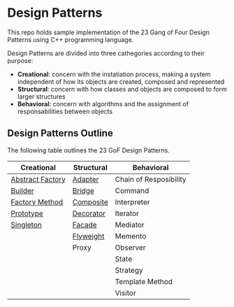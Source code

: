# Design Patterns

This repo holds sample implementation of the 23 Gang of Four Design Patterns using C++ programming language.

Design Patterns are divided into three cathegories according to their purpose:

* __Creational__: concern with the instatiation process, making a system independent of how its objects are created, composed and represented
* __Structural__: concern with how classes and objects are composed to form larger structures
* __Behavioral__: concern with algorithms and the assignment of responsabilities between objects

## Design Patterns Outline

The following table outlines the 23 GoF Design Patterns.

| Creational                                                                                                | Structural                                                                                  | Behavioral             |
| --------------------------------------------------------------------------------------------------------- | ------------------------------------------------------------------------------------------- | ---------------------- |
| [Abstract Factory](https://github.com/DocBrown85/design_patterns/tree/master/creational/abstract_factory) | [Adapter](https://github.com/DocBrown85/design_patterns/tree/master/structural/adapter)     | Chain of Resposibility |
| [Builder](https://github.com/DocBrown85/design_patterns/tree/master/creational/builder)                   | [Bridge](https://github.com/DocBrown85/design_patterns/tree/master/structural/bridge)       | Command                |
| [Factory Method](https://github.com/DocBrown85/design_patterns/tree/master/creational/factory_method)     | [Composite](https://github.com/DocBrown85/design_patterns/tree/master/structural/composite) | Interpreter            |
| [Prototype](https://github.com/DocBrown85/design_patterns/tree/master/creational/prototype)               | [Decorator](https://github.com/DocBrown85/design_patterns/tree/master/structural/decorator) | Iterator               |
| [Singleton](https://github.com/DocBrown85/design_patterns/tree/master/creational/singleton)               | [Facade](https://github.com/DocBrown85/design_patterns/tree/master/structural/facade)       | Mediator               |
|                                                                                                           | [Flyweight](https://github.com/DocBrown85/design_patterns/tree/master/structural/flyweight) | Memento                |
|                                                                                                           | Proxy                                                                                       | Observer               |
|                                                                                                           |                                                                                             | State                  |
|                                                                                                           |                                                                                             | Strategy               |
|                                                                                                           |                                                                                             | Template Method        |
|                                                                                                           |                                                                                             | Visitor                |
